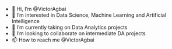 - 👋 Hi, I’m @VictorAgbai
- 👀 I’m interested in Data Science, Machine Learning and Artificial Intelligence
- 🌱 I’m currently taking on Data Analytics projects
- 💞️ I’m looking to collaborate on intermediate DA projects
- 📫 How to reach me @VictorAgbai

<!---
VictorAgbai/VictorAgbai is a ✨ special ✨ repository because its `README.md` (this file) appears on your GitHub profile.
You can click the Preview link to take a look at your changes.
--->
